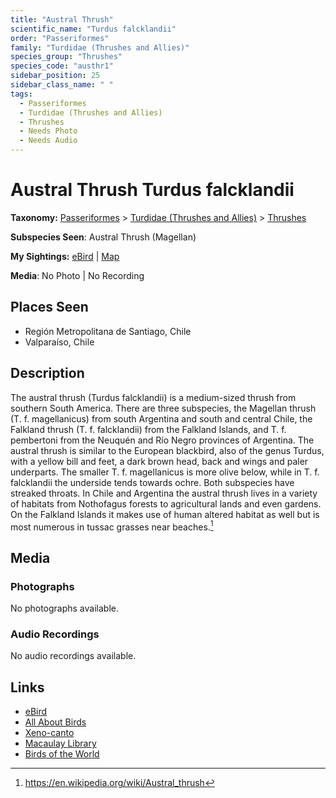 ```yaml
---
title: "Austral Thrush"
scientific_name: "Turdus falcklandii"
order: "Passeriformes"
family: "Turdidae (Thrushes and Allies)"
species_group: "Thrushes"
species_code: "austhr1"
sidebar_position: 25
sidebar_class_name: " "
tags: 
  - Passeriformes
  - Turdidae (Thrushes and Allies)
  - Thrushes
  - Needs Photo
  - Needs Audio
---
```


# Austral Thrush <span className='sci_name'>Turdus falcklandii</span>

**Taxonomy:** [Passeriformes](/tags/passeriformes) > [Turdidae (Thrushes and Allies)](/tags/turdidae-thrushes-and-allies) > [Thrushes](/tags/thrushes)

**Subspecies Seen**: Austral Thrush (Magellan)

**My Sightings:** [eBird](https://ebird.org/lifelist?r=world&time=life&spp=austhr1) | [Map](/map?species_code=austhr1)

**Media**: No Photo | No Recording

## Places Seen

* Región Metropolitana de Santiago, Chile
* Valparaíso, Chile

## Description
The austral thrush (Turdus falcklandii) is a medium-sized thrush from southern South America. There are three subspecies, the Magellan thrush (T. f. magellanicus) from south Argentina and south and central Chile, the Falkland thrush (T. f. falcklandii) from the Falkland Islands, and T. f. pembertoni from the Neuquén and Río Negro provinces of Argentina.
The austral thrush is similar to the European blackbird, also of the genus Turdus, with a yellow bill and feet, a dark brown head, back and wings and paler underparts. The smaller T. f. magellanicus is more olive below, while in  T. f. falcklandii the underside tends towards ochre. Both subspecies have streaked throats.
In Chile and Argentina the austral thrush lives in a variety of habitats from Nothofagus forests to agricultural lands and even gardens. On the Falkland Islands it makes use of human altered habitat as well but is most numerous in tussac grasses near beaches.[^1]

[^1]: https://en.wikipedia.org/wiki/Austral_thrush

## Media
### Photographs
No photographs available.

### Audio Recordings
No audio recordings available.

## Links
* [eBird](https://ebird.org/species/austhr1) 
* [All About Birds](https://www.allaboutbirds.org/guide/austhr1) 
* [Xeno-canto](https://www.xeno-canto.org/species/turdus-falcklandii) 
* [Macaulay Library](https://search.macaulaylibrary.org/catalog?taxonCode=austhr1&sort=rating_rank_desc)
* [Birds of the World](https://birdsoftheworld.org/bow/species/austhr1)
